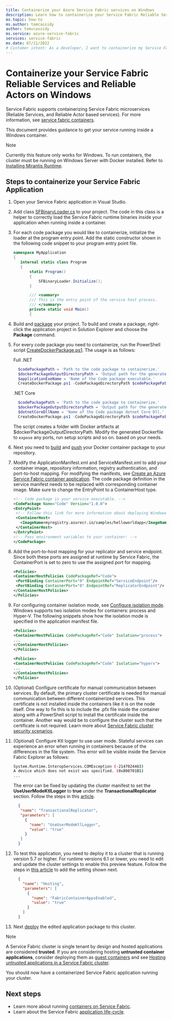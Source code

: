 ```yaml
---
title: Containerize your Azure Service Fabric services on Windows
description: Learn how to containerize your Service Fabric Reliable Services and Reliable Actors services on Windows.
ms.topic: how-to
ms.author: tomcassidy
author: tomvcassidy
ms.service: azure-service-fabric
services: service-fabric
ms.date: 07/11/2022
# Customer intent: As a developer, I want to containerize my Service Fabric applications on Windows, so that I can deploy and manage them efficiently within a containerized environment.
---
```


# Containerize your Service Fabric Reliable Services and Reliable Actors on Windows

Service Fabric supports containerizing Service Fabric microservices (Reliable Services, and Reliable Actor based services). For more information, see [service fabric containers](service-fabric-containers-overview.md).

This document provides guidance to get your service running inside a Windows container.

> [!NOTE]
> Currently this feature only works for Windows. To run containers, the cluster must be running on Windows Server with Docker installed. Refer to [Installing Mirantis Runtime](https://github.com/Azure/Service-Fabric-Troubleshooting-Guides/blob/master/Deployment/Mirantis-Installation.md).

## Steps to containerize your Service Fabric Application

1. Open your Service Fabric application in Visual Studio.

2. Add class [SFBinaryLoader.cs](https://github.com/Azure/service-fabric-scripts-and-templates/blob/master/code/SFBinaryLoaderForContainers/SFBinaryLoader.cs) to your project. The code in this class is a helper to correctly load the Service Fabric runtime binaries inside your application when running inside a container.

3. For each code package you would like to containerize, initialize the loader at the program entry point. Add the static constructor shown in the following code snippet to your program entry point file.

   ```csharp
   namespace MyApplication
   {
      internal static class Program
      {
          static Program()
          {
              SFBinaryLoader.Initialize();
          }

          /// <summary>
          /// This is the entry point of the service host process.
          /// </summary>
          private static void Main()
          {
   ```

4. Build and [package](service-fabric-package-apps.md#Package-App) your project. To build and create a package, right-click the application project in Solution Explorer and choose the **Package** command.

5. For every code package you need to containerize, run the PowerShell script [CreateDockerPackage.ps1](https://github.com/Azure/service-fabric-scripts-and-templates/blob/master/scripts/CodePackageToDockerPackage/CreateDockerPackage.ps1). The usage is as follows:

    Full .NET

      ```powershell
        $codePackagePath = 'Path to the code package to containerize.'
        $dockerPackageOutputDirectoryPath = 'Output path for the generated docker folder.'
        $applicationExeName = 'Name of the Code package executable.'
        CreateDockerPackage.ps1 -CodePackageDirectoryPath $codePackagePath -DockerPackageOutputDirectoryPath $dockerPackageOutputDirectoryPath -ApplicationExeName $applicationExeName
      ```

    .NET Core

      ```powershell
        $codePackagePath = 'Path to the code package to containerize.'
        $dockerPackageOutputDirectoryPath = 'Output path for the generated docker folder.'
        $dotnetCoreDllName = 'Name of the Code package dotnet Core Dll.'
        CreateDockerPackage.ps1 -CodePackageDirectoryPath $codePackagePath -DockerPackageOutputDirectoryPath $dockerPackageOutputDirectoryPath -DotnetCoreDllName $dotnetCoreDllName
      ```

      The script creates a folder with Docker artifacts at $dockerPackageOutputDirectoryPath. Modify the generated Dockerfile to `expose` any ports, run setup scripts and so on. based on your needs.

6. Next you need to [build](service-fabric-get-started-containers.md#Build-Containers) and [push](service-fabric-get-started-containers.md#Push-Containers) your Docker container package to your repository.

7. Modify the ApplicationManifest.xml and ServiceManifest.xml to add your container image, repository information, registry authentication, and port-to-host mapping. For modifying the manifests, see [Create an Azure Service Fabric container application](service-fabric-get-started-containers.md). The code package definition in the service manifest needs to be replaced with corresponding container image. Make sure to change the EntryPoint to a ContainerHost type.

   ```xml
   <!-- Code package is your service executable. -->
   <CodePackage Name="Code" Version="1.0.0">
   <EntryPoint>
    <!-- Follow this link for more information about deploying Windows containers to Service Fabric: https://aka.ms/sfguestcontainers -->
    <ContainerHost>
      <ImageName>myregistry.azurecr.io/samples/helloworldapp</ImageName>
    </ContainerHost>
   </EntryPoint>
   <!-- Pass environment variables to your container: -->
   </CodePackage>
   ```

8. Add the port-to-host mapping for your replicator and service endpoint. Since both these ports are assigned at runtime by Service Fabric, the ContainerPort is set to zero to use the assigned port for mapping.

   ```xml
   <Policies>
   <ContainerHostPolicies CodePackageRef="Code">
    <PortBinding ContainerPort="0" EndpointRef="ServiceEndpoint"/>
    <PortBinding ContainerPort="0" EndpointRef="ReplicatorEndpoint"/>
   </ContainerHostPolicies>
   </Policies>
   ```

9. For configuring container isolation mode, see [Configure isolation mode]( ./service-fabric-get-started-containers.md#configure-isolation-mode). Windows supports two isolation modes for containers: process and Hyper-V. The following snippets show how the isolation mode is specified in the application manifest file.

   ```xml
   <Policies>
   <ContainerHostPolicies CodePackageRef="Code" Isolation="process">
   ...
   </ContainerHostPolicies>
   </Policies>
   ```

   ```xml
   <Policies>
   <ContainerHostPolicies CodePackageRef="Code" Isolation="hyperv">
   ...
   </ContainerHostPolicies>
   </Policies>
   ```

10. (Optional) Configure certificate for manual communication between services. By default, the primary cluster certificate is needed for manual communication between different containerized services. This certificate is not installed inside the containers like it is on the node itself. One way to fix this is to include the .pfx file inside the container along with a PowerShell script to install the certificate inside the container. Another way would be to configure the cluster such that the certificate is not required. Learn more about [Service Fabric cluster security scenarios](service-fabric-cluster-security.md).

11. (Optional) Configure Ktl logger to use user mode. Stateful services can experience an error when running in containers because of the differences in the file system.  This error will be visible inside the Service Fabric Explorer as follows:

    ```bash
    System.Runtime.InteropServices.COMException (-2147024463)
    A device which does not exist was specified. (0x800701B1)
    ...
    ```

    The error can be fixed by updating the cluster manifest to set the **UseUserModeKtlLogger** to **true** under the **TransactionalReplicator** section. Follow the steps in this [article](service-fabric-cluster-fabric-settings.md).

    ```json
      {
       "name": "TransactionalReplicator",
       "parameters": [
         {
           "name": "UseUserModeKtlLogger",
           "value": "true"
         }
       ]
      }
    ```

12. To test this application, you need to deploy it to a cluster that is running version 5.7 or higher. For runtime versions 6.1 or lower, you need to edit and update the cluster settings to enable this preview feature. Follow the steps in [this article](service-fabric-cluster-fabric-settings.md) to add the setting shown next.

    ```json
      {
        "name": "Hosting",
        "parameters": [
          {
            "name": "FabricContainerAppsEnabled",
            "value": "true"
          }
        ]
      }
    ```

13. Next [deploy](service-fabric-deploy-remove-applications.md) the edited application package to this cluster.

> [!NOTE]
> A Service Fabric cluster is single tenant by design and hosted applications are considered **trusted**. If you are considering hosting **untrusted container applications**, consider deploying them as [guest containers](service-fabric-containers-overview.md#service-fabric-support-for-containers) and see [Hosting untrusted applications in a Service Fabric cluster](service-fabric-best-practices-security.md#hosting-untrusted-applications-in-a-service-fabric-cluster).

You should now have a containerized Service Fabric application running your cluster.

## Next steps

* Learn more about running [containers on Service Fabric](service-fabric-get-started-containers.md).
* Learn about the Service Fabric [application life-cycle](service-fabric-application-lifecycle.md).
